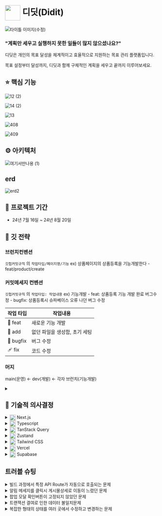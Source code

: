 # <img src = "https://velog.velcdn.com/images/whitewise95/post/891aab6f-b991-478c-a8c6-81636ee15192/image.png" align=center width=50> 디딧(Didit)
![타이틀 이미지(수정)](https://github.com/user-attachments/assets/6bb287d6-6ade-4c57-b061-73228bfc8544)

### "계획만 세우고 실행하지 못한 일들이 많지 않으셨나요?"
디딧은 개인의 목표 달성을 체계적이고 효율적으로 지원하는 목표 관리 플랫폼입니다.  

목표 설정부터 달성까지,  디딧과 함께 구체적인 계획을 세우고 끝까지 이루어보세요.  


## ⭐️ 핵심 기능

![12 (2)](https://github.com/user-attachments/assets/711ed249-b4a8-41b0-a54d-ed0bf2d0952f)

![14 (2)](https://github.com/user-attachments/assets/70f129f3-a6f0-4692-b9a8-77b280091034)

![13](https://github.com/user-attachments/assets/566da39a-1f3a-400c-8d35-c7315e8acf0e)

![408](https://github.com/user-attachments/assets/a4cc3d07-60a4-4e32-9094-48fdc1f61d32)

![409](https://github.com/user-attachments/assets/d4b73e63-774c-4ff8-9bc7-c061e9a48e6c)


## ⚙️ 아키텍처
![여기서만나용 (1)](https://github.com/user-attachments/assets/7c94c18c-5747-40f5-9b23-3c366ddd9298)


## erd
![erd2](https://github.com/user-attachments/assets/68f825f2-a570-47b4-8264-9e4dad3252d6)


## 📆 프로젝트 기간
- 24년 7월 16일 ~ 24년 8월 20일


## 📝 깃 전략

### 브런치컨벤션
`깃헙커밋규칙` 의 `작업타입/페이지명/기능`
    ex) 상품페이지의 상품등록을 기능개발한다 - feat/product/create

### 커밋메세지 컨벤션
`깃헙커밋규칙` 의 `작업타입: 작업내용`
   ex) 기능개발 - feat: 상품등록 기능 개발 완료
   버그수정 - bugfix: 상품등록시 슈파베이스 오류 나던 버그 수정

| 작업 타입 | 작업내용                       |
| --------- | ------------------------------ |
| 🐛 feat   | 새로운 기능 개발               |
| 🎉 add    | 없던 파일을 생성함, 초기 세팅  |
| 🐛 bugfix | 버그 수정                      |
| 🩹 fix    | 코드 수정                      |

### 머지
main(운영) ← dev(개발) ← 각자 브런치(기능개발)

<details>
<summary>

</summary>
<div markdown="1">
    
</div>
</details>

## 👥 기술적 의사결정

<details>
<summary>
    <img src = "https://www.notion.so/image/https%3A%2F%2Fprod-files-secure.s3.us-west-2.amazonaws.com%2F83c75a39-3aba-4ba4-a792-7aefe4b07895%2Fda9e7f68-8a67-4a64-80ce-99520c1e2ef4%2Fnextjs_icon_132160.png?table=block&id=33a31070-407b-4ec3-a2fc-b03304981f75&spaceId=83c75a39-3aba-4ba4-a792-7aefe4b07895&width=40&userId=5d0ca314-8b2b-4fd7-8791-2f5f24b81d73&cache=v2" align=center width=20> Next.js
</summary>
<div markdown="1">

<br>


```
 Next.js는 React 기반의 프레임워크로, 서버 사이드 렌더링(SSR)과 정적 사이트 생성(SSG)을 기본 제공하여 SEO에 최적화되고,
 초기 페이지 로딩 속도를 개선해 사용자 경험을 높입니다 또한, app router를 활용하면 경로 설정이 직관적이고 간편하며,
코드 분할과 페이지 로드 최적화가 자동으로 이루어져 유지 관리가 더욱 쉬워집니다.미들웨어를 통해 로그인 여부에 따른 페이지 접근 관리도 효과적으로 처리했습니다.
이러한 기술적 선택은 프로젝트 요구 사항에 최적화된 결과입니다.
```

</div>
</details>



<details>
<summary>
<img src = "https://www.notion.so/image/https%3A%2F%2Fprod-files-secure.s3.us-west-2.amazonaws.com%2F83c75a39-3aba-4ba4-a792-7aefe4b07895%2Fedb450b3-36cd-48b5-9637-a1407080e0b3%2F%25E1%2584%2583%25E1%2585%25A1%25E1%2584%258B%25E1%2585%25AE%25E1%2586%25AB%25E1%2584%2585%25E1%2585%25A9%25E1%2584%2583%25E1%2585%25B3_(1).png?table=block&id=90d72438-1119-4107-8cee-0a6b4b89f126&spaceId=83c75a39-3aba-4ba4-a792-7aefe4b07895&width=40&userId=5d0ca314-8b2b-4fd7-8791-2f5f24b81d73&cache=v2" align=center width=20>  Typescript
</summary>
<div markdown="1">

<br>


```
TypeScript는 JavaScript에 정적 타입 시스템을 추가하여 컴파일 단계에서 오류를 미리 발견할 수 있어,
휴먼 에러를 최소화하고 런타임 오류를 줄입니다. 또한, 협업 시 공통된 타입을 사용해 미구현 상태에서도 빠른 진행이 가능하며,
자동 완성 기능을 통해 개발 생산성을 높입니다. 이러한 이유로, 코드 안정성과 효율성을 위해 TypeScript를 선택했습니다.
```

</div>
</details>


<details>
<summary>
<img src = "https://www.notion.so/image/https%3A%2F%2Fprod-files-secure.s3.us-west-2.amazonaws.com%2F83c75a39-3aba-4ba4-a792-7aefe4b07895%2F498685e9-8da5-4162-9619-3816b17829d9%2Freact-query.svg?table=block&id=5a35b701-fbbb-4a22-bdcb-c6fa2f7fd3ad&spaceId=83c75a39-3aba-4ba4-a792-7aefe4b07895&userId=5d0ca314-8b2b-4fd7-8791-2f5f24b81d73&cache=v2" align=center width=20> TanStack Query
</summary>
<div markdown="1">

<br>


```
Tanstack Query는 서버에서 가져온 데이터를 클라이언트에 캐싱하고 효율적으로 관리하기 위해 선택했습니다.
이 라이브러리는 비동기 작업을 단순화하고, 데이터의 최신 상태를 유지하면서도 서버 요청 횟수를 최소화하여 효율성을 높입니다.
또한, 서버에서 데이터가 변경되면 자동으로 갱신되어 사용자 경험을 개선할 수 있습니다.
이러한 이유로 Tanstack Query를 사용해 서버 상태 관리를 최적화했습니다.
```
</div>
</details>


<details>
<summary>
<img src = "https://www.notion.so/image/https%3A%2F%2Fprod-files-secure.s3.us-west-2.amazonaws.com%2F83c75a39-3aba-4ba4-a792-7aefe4b07895%2Fd9888d60-0d26-494d-9b2f-c66c9a696463%2Fimage.png?table=block&id=ce4e9a54-18ca-44ed-b594-ded4561bf79b&spaceId=83c75a39-3aba-4ba4-a792-7aefe4b07895&width=40&userId=5d0ca314-8b2b-4fd7-8791-2f5f24b81d73&cache=v2" align=center width=20> Zustand
</summary>
<div markdown="1">

<br>


```
Zustand는 간단하고 효율적인 전역 상태 관리를 위해 선택되었습니다. 기존에 사용하던 Redux RTK와 React Query의 조합 대신,
불필요한 종속성을 줄이고 더 간편한 상태 관리를 위해 React Query와 Zustand 조합을 채택했습니다.
Zustand는 가벼운 코드 풋프린트로 전역 상태를 쉽게 설정, 업데이트, 구독할 수 있으며, 불필요한 리렌더링을 방지해 성능 최적화에도 기여합니다.
이로 인해 상태 관리가 간소화되고, 코드의 가독성 및 유지보수성이 향상되었습니다.
```

</div>
</details>


<details>
<summary>
<img src = "https://www.notion.so/image/https%3A%2F%2Fprod-files-secure.s3.us-west-2.amazonaws.com%2F83c75a39-3aba-4ba4-a792-7aefe4b07895%2F17f6971e-3db7-49b3-aecf-d816bd143ef9%2Funnamed.jpg?table=block&id=35639721-31e1-4c2c-a144-93a49e011a14&spaceId=83c75a39-3aba-4ba4-a792-7aefe4b07895&width=40&userId=5d0ca314-8b2b-4fd7-8791-2f5f24b81d73&cache=v2" align=center width=20> Tailwind CSS
</summary>
<div markdown="1">


<br>


```
Tailwind CSS는 빠르고 효율적인 UI 구축을 위해 선택되었습니다.
사전 정의된 유틸리티 클래스를 활용해 스타일링을 간편하게 하고, 일관된 디자인 시스템을 통해 유지보수를 용이하게 합니다.
또한, 코드 크기를 줄이고 성능을 최적화하여 Next.js와의 통합에도 최적화된 선택입니다.
```

</div>
</details>


<details>
<summary>
<img src = "https://www.notion.so/image/https%3A%2F%2Fprod-files-secure.s3.us-west-2.amazonaws.com%2F83c75a39-3aba-4ba4-a792-7aefe4b07895%2F17b606b3-4b8a-46b8-831e-0db5e8c9729f%2F%25E1%2584%2587%25E1%2585%25A5%25E1%2584%2589%25E1%2585%25A6%25E1%2586%25AF.png?table=block&id=12193f59-c2e9-4b3d-b7fe-b34ee9d42894&spaceId=83c75a39-3aba-4ba4-a792-7aefe4b07895&width=40&userId=5d0ca314-8b2b-4fd7-8791-2f5f24b81d73&cache=v2" align=center width=20> Vercel
</summary>
<div markdown="1">
    
<br>


```
Vercel은 애플리케이션을 간편하게 배포하기 위해 선택되었습니다. GitHub과의 원활한 통합을 통해 코드 푸시 시 자동 배포가 이루어지며,
Next.js와의 깊은 호환성 덕분에 SSR, 정적 사이트 생성 등을 쉽게 활용할 수 있습니다.
또한, CDN을 통한 빠른 로딩 속도와 트래픽 증가에 따른 자동 스케일링으로 최적화된 성능을 제공합니다.
서버리스 함수 지원으로 API 배포도 간단하게 처리할 수 있어, 전체적으로 인프라 관리가 용이해졌습니다.
```
</div>
</details>


<details>
<summary>
<img src = "https://www.notion.so/image/https%3A%2F%2Fprod-files-secure.s3.us-west-2.amazonaws.com%2F83c75a39-3aba-4ba4-a792-7aefe4b07895%2F31464e20-2eac-4bd2-ae62-6845f2def3e0%2F1_MYl6ymOQNRKbyqMtt9DttA.png?table=block&id=de2135a8-1951-4a65-8fbe-5b7c306ff6a8&spaceId=83c75a39-3aba-4ba4-a792-7aefe4b07895&width=40&userId=5d0ca314-8b2b-4fd7-8791-2f5f24b81d73&cache=v2" align=center width=20> Supabase
</summary>
<div markdown="1">

<br>

```
Supabase는 강력한 SQL 쿼리 지원과 실시간 데이터베이스 기능을 제공하는 Postgres 기반의 오픈소스 백엔드 서비스로 선택되었습니다.
테이블 간 Join과 빈번한 데이터 수정이 필요한 상황에서 RDBMS가 적합하다고 판단했으며, 인증, 스토리지, 서버리스 함수 등
다양한 통합 기능을 통해 개발 시간을 단축하고 복잡한 백엔드 로직을 간편하게 처리할 수 있었습니다.
Firebase보다 편리하고 유연한 BaaS 플랫폼으로, 우리 프로젝트에 최적화된 선택이었습니다.
```

</div>
</details>




## 트러블 슈팅

<details>
<summary>
빌드 과정에서 특정 API Route가 자동으로 호출되는 문제
</summary>
<div markdown="1">
    
### 🔥문제
빌드 과정에서 특정 API Route가 자동으로 호출되어, 의도치 않게 DB에 데이터가 계속 생성되는 문제가 발생했습니다. 이 API Route는 DB에 데이터를 저장하는 로직을 포함하고 있었고, 빌드 시 반복적으로 호출되었습니다.

### ⚒️해결
이 문제는 API Route에서 Supabase 클라이언트를 사용할 때 발생했습니다. 원인은 API Route에서 브라우저용 Supabase 클라이언트를 사용한 것이었으며, 이로 인해 빌드 시 해당 로직이 실행되었습니다. 이를 SSR(Server-Side Rendering)용 Supabase 클라이언트로 변경한 후, 빌드 과정에서 불필요한 API Route 호출이 발생하지 않도록 문제를 해결했습니다.

<br>

</div>
</details>


<details>
<summary>
알림 메세지를 클릭시 게시물상세로 이동이 느렸던 문제
</summary>
<div markdown="1">

### 🔥 문제
사용자는 자신의 챌린지에 대해 다른 유저가 찜을 하거나 특정 이벤트가 발생할 때 알림을 받습니다. 사용자가 해당 알림을 클릭하면 챌린지 상세 페이지로 이동하도록 구현되어 있습니다. 그러나 현재 구현에서는 알림 클릭 시, 사용자가 알림을 확인했다는 정보를 데이터베이스(DB)에 업데이트하는 로직이 포함되어 있습니다. 이로 인해 업데이트가 완료될 때까지 블로킹이 발생하며, 그 결과 챌린지 상세 페이지로 이동하는 데 약 1초의 지연이 발생하는 문제가 있습니다

### ⚒️해결
사용자는 알림을 확인했다는 행위에 큰 관심이 없기 때문에, 해당 정보를 데이터베이스(DB)에 업데이트하는 로직을 비동기로 처리했습니다. 이를 통해 사용자가 알림을 클릭했을 때 즉시 챌린지 상세 페이지로 이동할 수 있도록 하여 관심사를 분리하였습니다. 이렇게 구현함으로써, 알림 상태 업데이트가 블로킹되지 않고 사용자 경험을 개선할 수 있었습니다.

<br>

</div>
</details>



<details>
<summary>
팝업 모달 확인버튼이 고정되지 않았던 문제
</summary>
<div markdown="1">

### 🔥문제
모바일 화면 바닥에 다음이나 확인버튼을 일정한 위치에 고정시키는 작업에서 팝업 모달 확인버튼의 position을 fixed로 처리했을 때 부모의 스크롤와 함께 움직이는 문제가 발생했습니다.

### ⚒️해결
mdn 문서 확인으로 fixed의 조상이 transform, perspective, filter 속성 중 어느 하나라도 none이 아니라면 뷰포트가 아닌 해당 조상을 컨테이닝 기준으로 삼게 됨을 알게 되었습니다. 이에 대한 해결책으로 flex-1를 적극적으로 사용하여 내부 컨텐츠의 길이와 상관없이 화면 바닥에 버튼이 닿을 수 있게 처리하고 sticky 속성으로 일정 위치에 고정하는 방법으로 문제를 해결했습니다.

<br>

</div>
</details>



<details>
<summary>
트랜잭션 결여로 인한 데이터 불일치문제
</summary>
<div markdown="1">
    
### 🔥문제
한 번에 3개의 테이블을 업데이트해야 했기 때문에, 업데이트 작업 중 하나라도 실패할 경우 성공적으로 완료된 작업들을 롤백할 필요가 있었습니다.

### ⚒️해결
이를 위해 Supabase의 트랜잭션 기능을 사용하여 여러 개의 업데이트 작업을 하나의 작업으로 묶었습니다. 이렇게 함으로써 데이터베이스에 모든 변경 사항이 반영되거나, 전혀 반영되지 않도록 하여 원자성을 유지할 수 있었습니다.

<br>

</div>
</details>



<details>
<summary>
복잡한 형태의 상태를 여러 곳에서 수정하고 변경하는 문제
</summary>
<div markdown="1">

### 🔥문제
생성 수정 기능의 다중 업데이트를 용이하게 하기 위해 복잡한 형태의 상태를 관리해야 했습니다. 

### ⚒️해결
하나의 상태를 여러 곳에서 동시에 수정하고 변경사항을 구독할 수 있도록 전역관리 툴 zustand를 적극적으로 사용해서 불필요한 업데이트와 props-drilling 문제를 해결했습니다.

<br>

</div>
</details>



